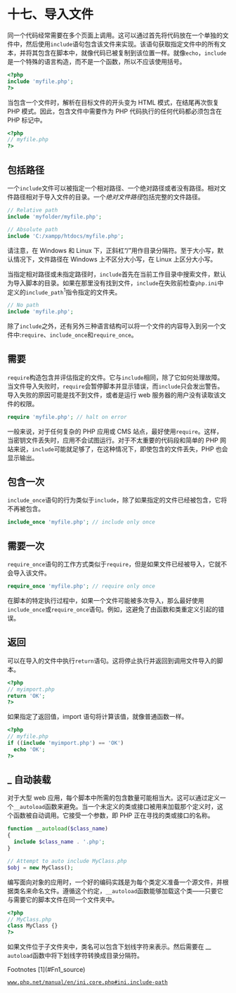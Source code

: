 # 十七、导入文件

同一个代码经常需要在多个页面上调用。这可以通过首先将代码放在一个单独的文件中，然后使用`include`语句包含该文件来实现。该语句获取指定文件中的所有文本，并将其包含在脚本中，就像代码已被复制到该位置一样。就像`echo`，`include`是一个特殊的语言构造，而不是一个函数，所以不应该使用括号。

```php
<?php
include 'myfile.php';
?>

```

当包含一个文件时，解析在目标文件的开头变为 HTML 模式，在结尾再次恢复 PHP 模式。因此，包含文件中需要作为 PHP 代码执行的任何代码都必须包含在 PHP 标记中。

```php
<?php
// myfile.php
?>

```

## 包括路径

一个`include`文件可以被指定一个相对路径、一个绝对路径或者没有路径。相对文件路径相对于导入文件的目录。一个*绝对文件路径*包括完整的文件路径。

```php
// Relative path
include 'myfolder/myfile.php';

// Absolute path
include 'C:/xampp/htdocs/myfile.php';

```

请注意，在 Windows 和 Linux 下，正斜杠“/”用作目录分隔符。至于大小写，默认情况下，文件路径在 Windows 上不区分大小写，在 Linux 上区分大小写。

当指定相对路径或未指定路径时，`include`首先在当前工作目录中搜索文件，默认为导入脚本的目录。如果在那里没有找到文件，`include`在失败前检查`php.ini`中定义的`include_path`<sup>1</sup>指令指定的文件夹。

```php
// No path
include 'myfile.php';

```

除了`include`之外，还有另外三种语言结构可以将一个文件的内容导入到另一个文件中:`require`、`include_once`和`require_once`。

## 需要

`require`构造包含并评估指定的文件。它与`include`相同，除了它如何处理故障。当文件导入失败时，`require`会暂停脚本并显示错误，而`include`只会发出警告。导入失败的原因可能是找不到文件，或者是运行 web 服务器的用户没有读取该文件的权限。

```php
require 'myfile.php'; // halt on error

```

一般来说，对于任何复杂的 PHP 应用或 CMS 站点，最好使用`require`。这样，当密钥文件丢失时，应用不会试图运行。对于不太重要的代码段和简单的 PHP 网站来说，`include`可能就足够了，在这种情况下，即使包含的文件丢失，PHP 也会显示输出。

## 包含一次

`include_once`语句的行为类似于`include`，除了如果指定的文件已经被包含，它将不再被包含。

```php
include_once 'myfile.php'; // include only once

```

## 需要一次

`require_once`语句的工作方式类似于`require`，但是如果文件已经被导入，它就不会导入该文件。

```php
require_once 'myfile.php'; // require only once

```

在脚本的特定执行过程中，如果一个文件可能被多次导入，那么最好使用`include_once`或`require_once`语句。例如，这避免了由函数和类重定义引起的错误。

## 返回

可以在导入的文件中执行`return`语句。这将停止执行并返回到调用文件导入的脚本。

```php
<?php
// myimport.php
return 'OK';
?>

```

如果指定了返回值，import 语句将计算该值，就像普通函数一样。

```php
<?php
// myfile.php
if ((include 'myimport.php') == 'OK')
  echo 'OK';
?>

```

## _ 自动装载

对于大型 web 应用，每个脚本中所需的包含数量可能相当大。这可以通过定义一个`__autoload`函数来避免。当一个未定义的类或接口被用来加载那个定义时，这个函数被自动调用。它接受一个参数，即 PHP 正在寻找的类或接口的名称。

```php
function __autoload($class_name)
{
  include $class_name . '.php';
}

// Attempt to auto include MyClass.php
$obj = new MyClass();

```

编写面向对象的应用时，一个好的编码实践是为每个类定义准备一个源文件，并根据类名来命名文件。遵循这个约定，`__autoload`函数能够加载这个类——只要它与需要它的脚本文件在同一个文件夹中。

```php
<?php
// MyClass.php
class MyClass {}
?>

```

如果文件位于子文件夹中，类名可以包含下划线字符来表示。然后需要在 *__* `autoload`函数中将下划线字符转换成目录分隔符。

<aside aria-label="Footnotes" class="FootnoteSection" epub:type="footnotes">Footnotes [1](#Fn1_source)

[`www.php.net/manual/en/ini.core.php#ini.include-path`](http://www.php.net/manual/en/ini.core.php%2523ini.include-path)

 </aside>